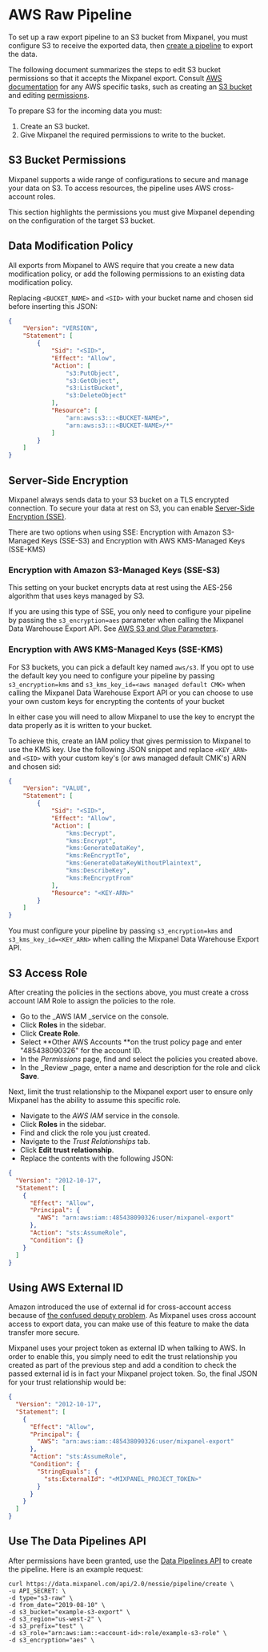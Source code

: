 # AWS Raw Pipeline

To set up a raw export pipeline to an S3 bucket from Mixpanel, you must configure S3 to receive the exported data, then [create a pipeline](https://developer.mixpanel.com/reference/create-warehouse-pipeline) to export the data.

The following document summarizes the steps to edit S3 bucket permissions so that it accepts the Mixpanel export. Consult [AWS documentation](https://docs.aws.amazon.com/AmazonS3/latest/gsg/GetStartedWithS3.html) for any AWS specific tasks, such as creating an [S3 bucket](https://docs.aws.amazon.com/AmazonS3/latest/userguide/creating-bucket.html) and editing [permissions](https://docs.aws.amazon.com/AmazonS3/latest/dev/using-with-s3-actions.html).

To prepare S3 for the incoming data you must:

1. Create an S3 bucket.
2. Give Mixpanel the required permissions to write to the bucket. 

## S3 Bucket Permissions

Mixpanel supports a wide range of configurations to secure and manage your data on S3. To access resources, the pipeline uses AWS cross-account roles.

This section highlights the permissions you must give Mixpanel depending on the configuration of the target S3 bucket.  

## Data Modification Policy

All exports from Mixpanel to AWS require that you create a new data modification policy, or add the following permissions to an existing data modification policy.

Replacing `<BUCKET_NAME>` and `<SID>` with your bucket name and chosen sid before inserting this JSON:

```json JSON Example with Variables
{
    "Version": "VERSION",
    "Statement": [
        {
            "Sid": "<SID>",
            "Effect": "Allow",
            "Action": [
                "s3:PutObject",
                "s3:GetObject",
                "s3:ListBucket",
                "s3:DeleteObject"
            ],
            "Resource": [
                "arn:aws:s3:::<BUCKET-NAME>",
                "arn:aws:s3:::<BUCKET-NAME>/*"
            ]
        }
    ]
}
```

## Server-Side Encryption

Mixpanel always sends data to your S3 bucket on a TLS encrypted connection. To secure your data at rest on S3, you can enable [Server-Side Encryption (SSE)](https://docs.aws.amazon.com/AmazonS3/latest/dev/serv-side-encryption.html).  

There are two options when using SSE: Encryption with Amazon S3-Managed Keys (SSE-S3) and Encryption with AWS KMS-Managed Keys (SSE-KMS)

### Encryption with Amazon S3-Managed Keys (SSE-S3)

This setting on your bucket encrypts data at rest using the AES-256 algorithm that uses keys managed by S3.

If you are using this type of SSE, you only need to configure your pipeline by passing the `s3_encryption=aes` parameter when calling the Mixpanel Data Warehouse Export API. See [AWS S3 and Glue Parameters](https://developer.mixpanel.com/reference/create-pipelines).

### Encryption with AWS KMS-Managed Keys (SSE-KMS)

For S3 buckets, you can pick a default key named `aws/s3`. If you opt to use the default key you need to configure your pipeline by passing `s3_encryption=kms`  and `s3_kms_key_id=<aws managed default CMK>`  when calling the Mixpanel Data Warehouse Export API or you can choose to use your own custom keys for encrypting the contents of your bucket

In either case you will need to allow Mixpanel to use the key to encrypt the data properly as it is written to your bucket.

To achieve this, create an IAM policy that gives permission to Mixpanel to use the KMS key. Use the following JSON snippet and replace `<KEY_ARN>` and `<SID>` with your custom key's (or aws managed default CMK's) ARN and chosen sid: 

```json JSON Example with Variables
{
    "Version": "VALUE",
    "Statement": [
        {
            "Sid": "<SID>",
            "Effect": "Allow",
            "Action": [
                "kms:Decrypt",
                "kms:Encrypt",
                "kms:GenerateDataKey",
                "kms:ReEncryptTo",
                "kms:GenerateDataKeyWithoutPlaintext",
                "kms:DescribeKey",
                "kms:ReEncryptFrom"
            ],
            "Resource": "<KEY-ARN>"
        }
    ]
}
```



You must configure your pipeline by passing `s3_encryption=kms` and `s3_kms_key_id=<KEY_ARN>` when calling the Mixpanel Data Warehouse Export API. 

## S3 Access Role

After creating the policies in the sections above, you must create a cross account IAM Role to assign the policies to the role.

- Go to the \_AWS IAM \_service on the console.
- Click **Roles** in the sidebar.
- Click **Create Role**.
- Select **Other AWS Accounts **on the trust policy page and enter "485438090326" for the account ID.
- In the _Permissions_ page, find and select the policies you created above.
- In the \_Review \_page, enter a name and description for the role and click **Save**.

Next, limit the trust relationship to the Mixpanel export user to ensure only Mixpanel has the ability to assume this specific role.

- Navigate to the _AWS IAM_ service in the console.
- Click **Roles** in the sidebar.
- Find and click the role you just created.
- Navigate to the _Trust Relationships_ tab.
- Click **Edit trust relationship**.
- Replace the contents with the following JSON: 

```json
{
  "Version": "2012-10-17",
  "Statement": [
    {
      "Effect": "Allow",
      "Principal": {
        "AWS": "arn:aws:iam::485438090326:user/mixpanel-export"
      },
      "Action": "sts:AssumeRole",
      "Condition": {}
    }
  ]
}
```



## Using AWS External ID

Amazon introduced the use of external id for cross-account access because of [the confused deputy problem](https://docs.aws.amazon.com/IAM/latest/UserGuide/confused-deputy.html). As Mixpanel uses cross account access to export data, you can make use of this feature to make the data transfer more secure. 

Mixpanel uses your project token as external ID when talking to AWS. In order to enable this, you simply need to edit the trust relationship you created as part of the previous step and add a condition to check the passed external id is in fact your Mixpanel project token. So, the final JSON for your trust relationship would be:

```json
{
  "Version": "2012-10-17",
  "Statement": [
    {
      "Effect": "Allow",
      "Principal": {
        "AWS": "arn:aws:iam::485438090326:user/mixpanel-export"
      },
      "Action": "sts:AssumeRole",
      "Condition": {
        "StringEquals": {
          "sts:ExternalId": "<MIXPANEL_PROJECT_TOKEN>"
        }
      }
    }
  ]
}
```

## Use The Data Pipelines API

After permissions have been granted, use the [Data Pipelines API](https://developer.mixpanel.com/reference/create-warehouse-pipeline) to create the pipeline. Here is an example request:

```curl cURL Example with Values
curl https://data.mixpanel.com/api/2.0/nessie/pipeline/create \
-u API_SECRET: \
-d type="s3-raw" \
-d from_date="2019-08-10" \
-d s3_bucket="example-s3-export" \
-d s3_region="us-west-2" \
-d s3_prefix="test" \
-d s3_role="arn:aws:iam::<account-id>:role/example-s3-role" \
-d s3_encryption="aes" \
```
